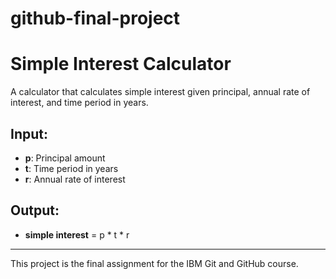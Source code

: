 # github-final-project

# Simple Interest Calculator

A calculator that calculates simple interest given principal, annual rate of interest, and time period in years.

## Input:
- **p**: Principal amount
- **t**: Time period in years
- **r**: Annual rate of interest

## Output:
- **simple interest** = p * t * r

---

This project is the final assignment for the IBM Git and GitHub course.
